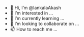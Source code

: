 - 👋 Hi, I’m @lankalaAkash
- 👀 I’m interested in ...
- 🌱 I’m currently learning ...
- 💞️ I’m looking to collaborate on ...
- 📫 How to reach me ...

<!---
lankalaAkash/lankalaAkash is a ✨ special ✨ repository because its `README.md` (this file) appears on your GitHub profile.
You can click the Preview link to take a look at your changes.
--->
